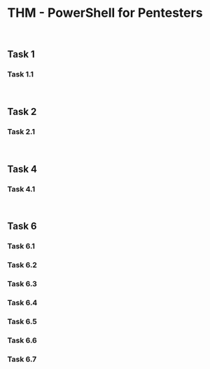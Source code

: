 # THM - PowerShell for Pentesters

<br>

## Task 1

### Task 1.1

> 

<br>

## Task 2

### Task 2.1

> 

<br>

## Task 4

### Task 4.1

> 

<br>

## Task 6

### Task 6.1

> 

### Task 6.2

> 

### Task 6.3

> 

### Task 6.4

> 

### Task 6.5

> 

### Task 6.6

> 

### Task 6.7

> 

<br>

